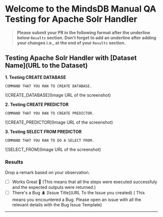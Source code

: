 # Welcome to the MindsDB Manual QA Testing for Apache Solr Handler

> **Please submit your PR in the following format after the underline below `Results` section. Don't forget to add an underline after adding your changes i.e., at the end of your `Results` section.**

## Testing Apache Solr Handler with [Dataset Name](URL to the Dataset)

**1. Testing CREATE DATABASE**

```
COMMAND THAT YOU RAN TO CREATE DATABASE.
```

![CREATE_DATABASE](Image URL of the screenshot)

**2. Testing CREATE PREDICTOR**

```
COMMAND THAT YOU RAN TO CREATE PREDICTOR.
```

![CREATE_PREDICTOR](Image URL of the screenshot)

**3. Testing SELECT FROM PREDICTOR**

```
COMMAND THAT YOU RAN TO DO A SELECT FROM.
```

![SELECT_FROM](Image URL of the screenshot)

### Results

Drop a remark based on your observation.
- [ ] Works Great 💚 (This means that all the steps were executed successfuly and the expected outputs were returned.)
- [ ] There's a Bug 🪲 [Issue Title](URL To the Issue you created) ( This means you encountered a Bug. Please open an issue with all the relevant details with the Bug Issue Template)

---